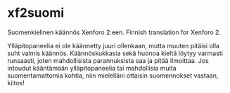 # xf2suomi
Suomenkielinen käännös Xenforo 2:een. Finnish translation for Xenforo 2.

Ylläpitopaneelia ei ole käännetty juuri ollenkaan, mutta muuten pitäisi olla suht valmis käännös. 
Käännöskukkasia sekä huonoa kieltä löytyy varmasti runsaasti, joten mahdollisista parannuksista saa ja pitää ilmoittaa.
Jos intoudut kääntämään ylläpitopaneelia tai mahdollisia muita suomentamattomia kohtia, niin mielelläni ottaisin suomennokset vastaan, kiitos!
